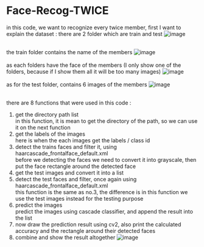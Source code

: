 # Face-Recog-TWICE
in this code, we want to recognize every twice member, first I want to explain the dataset : 
there are 2 folder which are train and test
![image](https://user-images.githubusercontent.com/76993601/110577330-0477c380-8195-11eb-8b55-0149f7a625ed.png)
<br/>
<br/>

the train folder contains the name of the members
![image](https://user-images.githubusercontent.com/76993601/110576699-c4fca780-8193-11eb-88b9-6d0a6b137af0.png)
<br/>
<br/>
as each folders have the face of the members (I only show one of the folders, because if I show them all it will be too many images)
![image](https://user-images.githubusercontent.com/76993601/110576799-f5dcdc80-8193-11eb-9ca0-b979e276845c.png)
<br/>
<br/>
as for the test folder, contains 6 images of the members 
![image](https://user-images.githubusercontent.com/76993601/110576840-0ab97000-8194-11eb-9372-127026db3251.png)
<br/>
<br/>

there are 8 functions that were used in this code :
1. get the directory path list</br> in this function, it is mean to get the directory of the path, so we can use it on the next function </br>
2. get the labels of the images </br> here is when the each images get the labels / class id </br>
3. detect the trains faces and filter it, using haarcascade_frontalface_default.xml </br> before we detecting the faces we need to convert it into grayscale, then put the face rectangle around the detected face </br>
4. get the test images and convert it into a list 
5. detect the test faces and filter, once again using haarcascade_frontalface_default.xml </br> this function is the same as no.3, the difference is in this function we use the test images instead for the testing purpose</br>
6. predict the images </br> predict the images using cascade classifier, and append the result into the list</br>
7. now draw the prediction result using cv2, also print the calculated accuracy and the rectangle around their detected faces
8. combine and show the result altogether 
![image](https://user-images.githubusercontent.com/76993601/110576506-77803a80-8193-11eb-910a-8131d0ac00d8.png)
